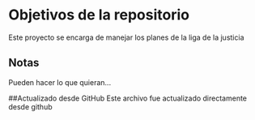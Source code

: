 # Objetivos de la repositorio

Este proyecto se encarga de manejar los planes de la liga de la justicia


## Notas
Pueden hacer lo que quieran...

##Actualizado desde GitHub
Este archivo fue actualizado directamente desde github
